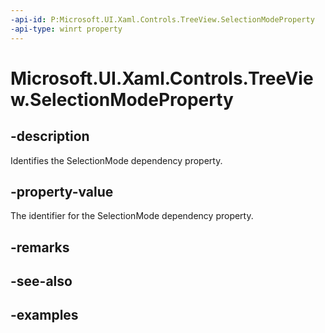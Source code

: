 ```yaml
---
-api-id: P:Microsoft.UI.Xaml.Controls.TreeView.SelectionModeProperty
-api-type: winrt property
---
```


<!-- Property syntax.
public DependencyProperty SelectionModeProperty { get; }
-->

# Microsoft.UI.Xaml.Controls.TreeView.SelectionModeProperty

## -description

Identifies the SelectionMode dependency property.

## -property-value

The identifier for the SelectionMode dependency property.

## -remarks

## -see-also

## -examples


